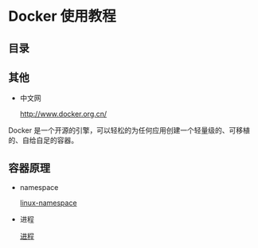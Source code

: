 # Docker 使用教程

## 目录

## 其他

- 中文网

  http://www.docker.org.cn/

Docker 是一个开源的引擎，可以轻松的为任何应用创建一个轻量级的、可移植的、自给自足的容器。

## 容器原理

- namespace

  [linux-namespace](https://github.com/zhangymPerson/learning-notes/blob/master/OS/Linux/Linux-namespace.md)

- 进程

  [进程](https://github.com/zhangymPerson/learning-notes/blob/master/OS/Linux/Linux-%E8%BF%9B%E7%A8%8B.md)
